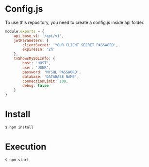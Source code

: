 # Config.js

To use this repository, you need to create a config.js inside api folder.

```javascript
module.exports = {
    api_base_v1: '/api/v1',
    jwtParameters: {
        clientSecret: 'YOUR CLIENT SECRET PASSWORD',
        expiresIn: '2h'
    },
    tvShowsMySQLInfo: {
        host: 'HOST',
        user: 'USER',
        password: 'MYSQL PASSWORD',
        database: 'DATABASE NAME',
        connectionLimit: 100,
        debug: false
    }
} 
```

# Install

```bash
$ npm install
```

# Execution

```bash
$ npm start
```
